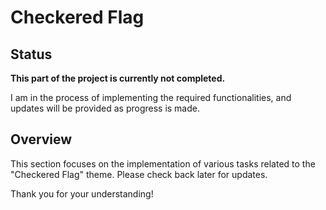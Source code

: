 # Checkered Flag

## Status

**This part of the project is currently not completed.**

I am in the process of implementing the required functionalities, and updates will be provided as progress is made.

## Overview

This section focuses on the implementation of various tasks related to the "Checkered Flag" theme. Please check back later for updates.

Thank you for your understanding!

